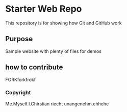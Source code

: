 # Starter Web Repo

This repository is for showing how Git and GitHub work

## Purpose

Sample website with plenty of files for demos
## how to contribute

FORKforkfrokf

### Copyright

Me.Myself.I.Chirstian riecht unangenehm.ehhehe